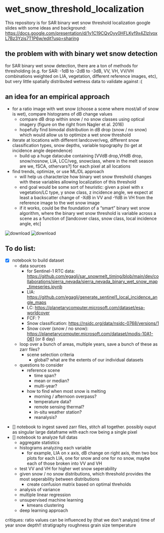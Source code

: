 # wet_snow_threshold_localization

This repository is for SAR binary wet snow threshold localization
google slides with some ideas and background: https://docs.google.com/presentation/d/1y1C19CQyOyy0HFLKyf9x4ZlzIvoxL7Bz3Yzis7T1P6w/edit?usp=sharing

## the problem with with binary wet snow detection
for SAR binary wet snow detection, there are a ton of methods for thresholding (e.g. for SAR: -1dB to -2dB to -3dB, VV, VH, VV/VH combinations weighted on LIA, vegetation, different reference images, etc), but very little spatially distributed wetness data to validate against :( 

## an idea for an empirical approach

* for a ratio image with wet snow (choose a scene where most/all of snow is wet), compare histograms of dB change values
  * compare dB drop within snow / no snow classes using optical imagery (figure on the right from Nagler et al. 2016)
  * hopefully find bimodal distribution in dB drop (snow / no snow) which would allow us to optimize a wet snow threshold
* iterate at locations with different landcover/veg, different snow classification types, snow depths, variable topography (to get at incidence angle dependence) 
  * build up a huge datacube containing [VVdB drop,VHdB drop, snow/nosnow, LIA, LCC/veg, snowclass, where in the melt season are we, fSCA, othervars?] for each pixel at all locations
* find trends, optimize, or use ML/DL approach
  * will help us characterize how binary wet snow threshold changes with these variables allowing localization of this threshold
  * end goal would be some sort of heuristic: given a pixel with x vegetation/LC type, y snow class, z incidence angle, we expect at least a backscatter change of -XdB in VV and -YdB in VH from the reference image to the wet snow image
  * if it works, could be the foundation of a “smart” binary wet snow algorithm, where the binary wet snow threshold is variable across a scene as a function of [landcover class, snow class, local incidence angle, etc]
 
![download](https://github.com/egagli/wet_snow_threshold_localization/assets/67975937/051a7cc8-e2bf-46b7-8fc4-d7e10621faa1)
![download](https://github.com/egagli/wet_snow_threshold_localization/assets/67975937/4353b4a8-6746-450a-b44f-e1295cf71259)



## To do list:
* [x] notebook to build dataset
  * data sources
    * for Sentinel-1 RTC data: https://github.com/egagli/sar_snowmelt_timing/blob/main/dev/collaborations/sierra_nevada/sierra_nevada_binary_wet_snow_map_timeseries.ipynb 
    * LIA: https://github.com/egagli/generate_sentinel1_local_incidence_angle_maps
    * LC: https://planetarycomputer.microsoft.com/dataset/esa-worldcover
    * FCF: ?
    * Snow classification: https://nsidc.org/data/nsidc-0768/versions/1
    * Snow cover (snow / no snow): https://planetarycomputer.microsoft.com/dataset/modis-10A1-061 (or 8 day)
  * loop over a bunch of areas, multiple years, save a bunch of these as zarr files?
      * scene selection criteria
         * global? what are the extents of our individual datasets
  * questions to consider
    * reference scene
      * time span?
      * mean or median?
      * multi-year?
    * how to find when most snow is melting
      * morning / afternoon overpass?
      * temperature data?
      * remote sensing thermal?
      * in-situ weather station?
      * reanalysis?
* [] notebook to ingest saved zarr files, stitch all together. possibly ouput as singular large dataframe with each row being a single pixel
* [] notebook to analyze full datas
  * aggregate statistics
  * histograms analyzing each variable
    * for example, LIA on x axis, dB change on right axis, then two box plots for each LIA, one for snow and one for no snow, maybe each of those broken into VV and VH
  * test VV and VH for higher wet snow seperability
  * given snow / no snow distributions, which threshold provides the most seperability between distributions
    * create confusion matrix based on optimal threholds
  * analysis of variance
  * multiple linear regression
  * unsupervised machine learning
    * kmeans clustering
  * deep learning approach 


critiques:
ratio values can be influenced by (that we don't analyze)
time of year 
snow depth!!
stratigraphy
roughness 
grain size
temperature

